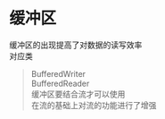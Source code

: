 # 缓冲区
缓冲区的出现提高了对数据的读写效率  
对应类  
> BufferedWriter  
> BufferedReader  
缓冲区要结合流才可以使用  
在流的基础上对流的功能进行了增强

